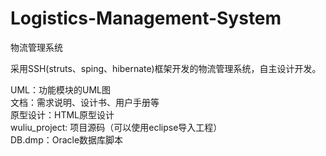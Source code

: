 # Logistics-Management-System  

物流管理系统  

采用SSH(struts、sping、hibernate)框架开发的物流管理系统，自主设计开发。  

UML：功能模块的UML图   
文档：需求说明、设计书、用户手册等   
原型设计：HTML原型设计   
wuliu_project: 项目源码（可以使用eclipse导入工程）   
DB.dmp：Oracle数据库脚本   


